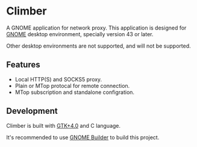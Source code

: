 # Climber
A GNOME application for network proxy. This application is designed for [GNOME](https://gnome.org) desktop environment, specially version 43 or later.

Other desktop environments are not supported, and will not be supported.

## Features

* Local HTTP(S) and SOCKS5 proxy.
* Plain or MTop protocal for remote connection.
* MTop subscription and standalone configration.

## Development

Climber is built with [GTK+4.0](https://gtk.org/) and C language.

It's recommended to use [GNOME Builder](https://apps.gnome.org/app/org.gnome.Builder/) to build this project.
